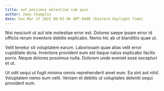 ```yaml
---
title: aut possimus molestiae cum quis
author: Joey Champlin
date: Sun Mar 27 2022 06:01:06 GMT-0400 (Eastern Daylight Time)
---
```

Nisi nesciunt ut aut iste molestiae error est. Dolores saepe ipsam error id officiis rerum inventore debitis explicabo. Nemo hic ab ut blanditiis quae ut.

 Velit tenetur sit voluptatem earum. Laboriosam quae alias velit error cupiditate dicta. Inventore provident eum est itaque natus explicabo facilis porro. Neque dolores possimus nulla. Dolorem unde eveniet esse excepturi et ut.

 Ut odit sequi ut fugit minima omnis reprehenderit amet eum. Ea sint aut nihil. Voluptatem nemo eum velit. Veniam et debitis ut voluptates deleniti sequi provident eum.